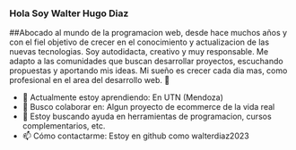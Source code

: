 ### Hola Soy Walter Hugo Diaz
##Abocado al mundo de la programacion web, desde hace muchos años y
con el fiel objetivo de crecer
en el conocimiento y
actualizacion de las nuevas tecnologias.
Soy autodidacta, creativo y muy responsable.
Me adapto a las comunidades que buscan desarrollar proyectos,
escuchando propuestas y aportando mis ideas.
Mi sueño es crecer cada dia mas, como profesional en el area del desarrollo web.
👋


- 🌱 Actualmente estoy aprendiendo: En UTN (Mendoza)
- 👯 Busco colaborar en: Algun proyecto de ecommerce de la vida real
- 🤔 Estoy buscando ayuda en herramientas de programacion, cursos complementarios, etc.
- 📫 Cómo contactarme: Estoy en github como walterdiaz2023

  


